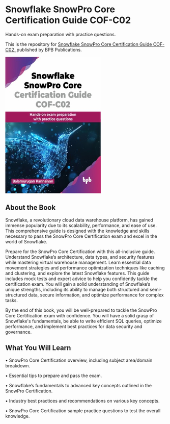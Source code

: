 # Snowflake SnowPro Core Certification Guide COF-C02

Hands-on exam preparation with practice questions.

This is the repository for [Snowflake SnowPro Core Certification Guide COF-C02
](https://bpbonline.com/products/snowflake-snowpro-core-certification-guide-cof-c02?variant=44068000301256),published by BPB Publications.

<img src="9789355518880.jpg">

## About the Book
Snowflake, a revolutionary cloud data warehouse platform, has gained immense popularity due to its scalability, performance, and ease of use. This comprehensive guide is designed with the knowledge and skills necessary to pass the SnowPro Core Certification exam and excel in the world of Snowflake.

Prepare for the SnowPro Core Certification with this all-inclusive guide. Understand Snowflake’s architecture, data types, and security features while mastering virtual warehouse management. Learn essential data movement strategies and performance optimization techniques like caching and clustering, and explore the latest Snowflake features. This guide includes mock tests and expert advice to help you confidently tackle the certification exam. You will gain a solid understanding of Snowflake’s unique strengths, including its ability to manage both structured and semi-structured data, secure information, and optimize performance for complex tasks.

By the end of this book, you will be well-prepared to tackle the SnowPro Core Certification exam with confidence. You will have a solid grasp of Snowflake's fundamentals, be able to write efficient SQL queries, optimize performance, and implement best practices for data security and governance.

## What You Will Learn
• SnowPro Core Certification overview, including subject area/domain breakdown. 

• Essential tips to prepare and pass the exam.

• Snowflake’s fundamentals to advanced key concepts outlined in the SnowPro Certification.

• Industry best practices and recommendations on various key concepts.

• SnowPro Core Certification sample practice questions to test the overall knowledge.
